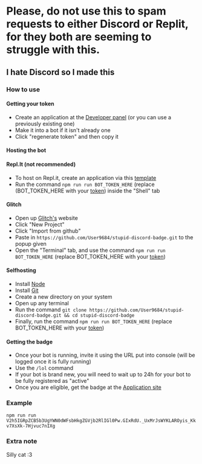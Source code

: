 # Please, do not use this to spam requests to either Discord or Replit, for they both are seeming to struggle with this.

## I hate Discord so I made this

### How to use
#### Getting your token
- Create an application at the [Developer panel](https://discord.com/developers/applications/) (or you can use a previously existing one)
- Make it into a bot if it isn't already one
- Click "regenerate token" and then copy it
#### Hosting the bot

#### Repl.It (not recommended)
- To host on Repl.it, create an application via this [template](https://replit.com/new/github/User9684/stupid-discord-badge)
- Run the command `npm run run BOT_TOKEN_HERE` (replace (BOT_TOKEN_HERE with your [token](#getting-your-token)) inside the "Shell" tab

#### Glitch
- Open up [Glitch's](https://glitch.com/) website
- Click "New Project"
- Click "Import from github"
- Paste in `https://github.com/User9684/stupid-discord-badge.git` to the popup given
- Open the "Terminal" tab, and use the command `npm run run BOT_TOKEN_HERE` (replace BOT_TOKEN_HERE with your [token](#getting-your-token))

#### Selfhosting
- Install [Node](https://nodejs.org/en/)
- Install [Git](https://git-scm.com/book/en/v2/Getting-Started-Installing-Git)
- Create a new directory on your system
- Open up any terminal
- Run the command `git clone https://github.com/User9684/stupid-discord-badge.git && cd stupid-discord-badge`
- Finally, run the command `npm run run BOT_TOKEN_HERE` (replace BOT_TOKEN_HERE with your [token](#getting-your-token))

#### Getting the badge
- Once your bot is running, invite it using the URL put into console (will be logged once it is fully running)
- Use the `/lol` command
- If your bot is brand new, you will need to wait up to 24h for your bot to be fully registered as "active"
- Once you are eligible, get the badge at the [Application site](https://discord.com/developers/active-developer)

### Example
`npm run run V2h5IGRpZCB5b3UgYWN0dWFsbHkgZGVjb2RlIGl0Pw.GIxRdU._UxMrJsWYKLAROyis_Kkv7XsXk-7Hjvuc7nIXg`


### Extra note
Silly cat :3
